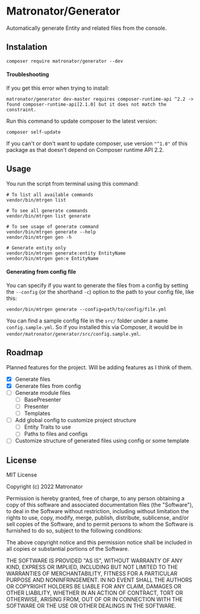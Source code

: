 # Matronator/Generator

Automatically generate Entity and related files from the console.

## Instalation

```
composer require matronator/generator --dev
```

#### Troubleshooting

If you get this error when trying to install:

```
matronator/generator dev-master requires composer-runtime-api ^2.2 -> found composer-runtime-api[2.1.0] but it does not match the constraint.
```

Run this command to update composer to the latest version:

```
composer self-update
```

If you can't or don't want to update composer, use version `"^1.0"` of this package as that doesn't depend on Composer runtime API 2.2.

## Usage

You run the script from terminal using this command:

```
# To list all available commands
vendor/bin/mtrgen list

# To see all generate commands
vendor/bin/mtrgen list generate

# To see usage of generate command
vendor/bin/mtrgen generate --help
vendor/bin/mtrgen gen -h

# Generate entity only
vendor/bin/mtrgen generate:entity EntityName
vendor/bin/mtrgen gen:e EntityName
```

#### Generating from config file

You can specify if you want to generate the files from a config by setting the `--config` (or the shorthand `-c`) option to the path to your config file, like this:

```
vendor/bin/mtrgen generate --config=path/to/config/file.yml
```

You can find a sample config file in the `src/` folder under a name `config.sample.yml`. So if you installed this via Composer, it would be in `vendor/matronator/generator/src/config.sample.yml`.

## Roadmap

Planned features for the project. Will be adding features as I think of them.

- [x] Generate files
- [x] Generate files from config
- [ ] Generate module files
  - [ ] BasePresenter
  - [ ] Presenter
  - [ ] Templates
- [ ] Add global config to customize project structure
  - [ ] Entity Traits to use
  - [ ] Paths to files and configs
- [ ] Customize structure of generated files using config or some template

## License

MIT License

Copyright (c) 2022 Matronator

Permission is hereby granted, free of charge, to any person obtaining a copy of this software and associated documentation files (the "Software"), to deal in the Software without restriction, including without limitation the rights to use, copy, modify, merge, publish, distribute, sublicense, and/or sell copies of the Software, and to permit persons to whom the Software is furnished to do so, subject to the following conditions:

The above copyright notice and this permission notice shall be included in all copies or substantial portions of the Software.

THE SOFTWARE IS PROVIDED "AS IS", WITHOUT WARRANTY OF ANY KIND, EXPRESS OR IMPLIED, INCLUDING BUT NOT LIMITED TO THE WARRANTIES OF MERCHANTABILITY, FITNESS FOR A PARTICULAR PURPOSE AND NONINFRINGEMENT. IN NO EVENT SHALL THE AUTHORS OR COPYRIGHT HOLDERS BE LIABLE FOR ANY CLAIM, DAMAGES OR OTHER LIABILITY, WHETHER IN AN ACTION OF CONTRACT, TORT OR OTHERWISE, ARISING FROM, OUT OF OR IN CONNECTION WITH THE SOFTWARE OR THE USE OR OTHER DEALINGS IN THE SOFTWARE.
